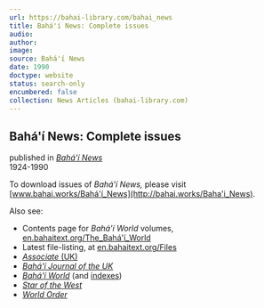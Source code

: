 ```yaml
---
url: https://bahai-library.com/bahai_news
title: Bahá'í News: Complete issues
audio: 
author: 
image: 
source: Bahá'í News
date: 1990
doctype: website
status: search-only
encumbered: false
collection: News Articles (bahai-library.com)
---
```



## Bahá'í News: Complete issues

published in [_Bahá'í News_](https://bahai-library.com/series/BN)  
1924-1990


To download issues of _Bahá'í News,_ please visit [www.bahai.works/Bahá'í_News](http://bahai.works/Baha'i_News).

Also see:

*   Contents page for _Bahá'í World_ volumes, [en.bahaitext.org/The\_Bahá'í\_World](http://en.bahaitext.org/Baha%27i_News)
*   Latest file-listing, at [en.bahaitext.org/Files](http://en.bahaitext.org/Files)
*   [_Associate_ (UK)](https://bahai-library.com/series/Associate)
*   [_Bahá'í Journal of the UK_](https://bahai-library.com/bahai_journal_united_kingdom)
*   [_Bahá'í World_](https://bahai-library.com/bahai_world) (and [indexes](http://bahai-library.com/indexes_bahai_world))
*   [_Star of the West_](https://bahai-library.com/series/Star%20of%20the%20West)
*   [_World Order_](https://bahai-library.com/world_order)